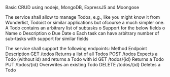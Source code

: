 Basic CRUD using nodejs, MongoDB, ExpressJS and Moongose

The service shall allow to manage Todos, e.g., like you might know it from Wunderlist, Todoist or similar applications but ofcourse a much
simpler one. A Todo contains an arbitrary list of subtasks
    o Support for the below fields
    o Name
    o Description
    o Due Date
    o Each task can have arbitrary number of sub-tasks with support for similar fields
		
		
The service shall support the following endpoints:
Method Endpoint Description
GET /todos Returns a list of all Todos
POST /todos Expects a Todo (without id) and returns a Todo with id
GET /todos/{id} Returns a Todo
PUT /todos/{id} Overwrites an existing Todo
DELETE /todos/{id} Deletes a Todo
